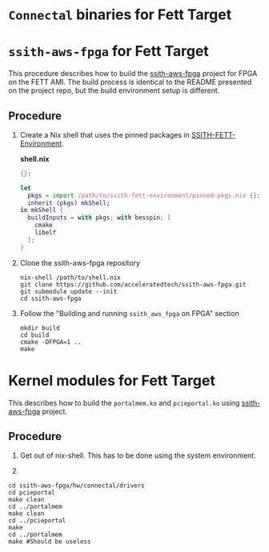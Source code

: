 # `Connectal` binaries for Fett Target

# `ssith-aws-fpga` for Fett Target

This procedure describes how to build the [ssith-aws-fpga](https://github.com/acceleratedtech/ssith-aws-fpga) project for FPGA on the FETT AMI. The build process is identical to the README presented on the project repo, but the build environment setup is different.

## Procedure

1. Create a Nix shell that uses the pinned packages in [SSITH-FETT-Environment](https://github.com/DARPA-SSITH-Demonstrators/SSITH-FETT-Environment).

   **shell.nix**

   ```nix
   {}:
   
   let
     pkgs = import /path/to/ssith-fett-environment/pinned-pkgs.nix {};
     inherit (pkgs) mkShell;
   in mkShell {
     buildInputs = with pkgs; with besspin; [
       cmake
       libelf
     ];
   }
   ```

2. Clone the ssith-aws-fpga repository

   ```
   nix-shell /path/to/shell.nix
   git clone https://github.com/acceleratedtech/ssith-aws-fpga.git 
   git submodule update --init
   cd ssith-aws-fpga
   ```

3. Follow the "Building and running `ssith_aws_fpga` on FPGA" section

   ```
   mkdir build
   cd build
   cmake -DFPGA=1 ..
   make
   ```

# Kernel modules for Fett Target

This describes how to build the `portalmem.ko` and `pcieportal.ko` using [ssith-aws-fpga](https://github.com/acceleratedtech/ssith-aws-fpga) project. 

## Procedure

1. Get out of nix-shell. This has to be done using the system environment.

2. 

```
cd ssith-aws-fpga/hw/connectal/drivers
cd pcieportal
make clean
cd ../portalmem
make clean
cd ../pcieportal
make
cd ../portalmem
make #Should be useless
```

